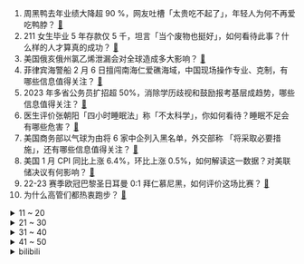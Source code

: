 1. 周黑鸭去年业绩大降超 90 %，网友吐槽「太贵吃不起了」，年轻人为何不再爱吃鸭脖？ [:link:](https://www.zhihu.com/question/583975005)
2. 211 女生毕业 5 年存款仅 5 千，坦言「当个废物也挺好」，如何看待此事？什么样的人才算真的成功？ [:link:](https://www.zhihu.com/question/583990031)
3. 美国俄亥俄州氯乙烯泄漏会对全球造成多大影响？ [:link:](https://www.zhihu.com/question/583889398)
4. 菲律宾海警船 2 月 6 日擅闯南海仁爱礁海域，中国现场操作专业、克制，有哪些信息值得关注？ [:link:](https://www.zhihu.com/question/583788014)
5. 2023 年多省公务员扩招超 50%，消除学历歧视和鼓励报考基层成趋势，哪些信息值得关注？ [:link:](https://www.zhihu.com/question/583960125)
6. 医生评价张朝阳「四小时睡眠法」称「不太科学」，你如何看待？睡眠不足会有哪些危害？ [:link:](https://www.zhihu.com/question/583753946)
7. 美国商务部以气球为由将 6 家中企列入黑名单，外交部称 「将采取必要措施」，还有哪些信息值得关注？ [:link:](https://www.zhihu.com/question/583788082)
8. 美国 1 月 CPI 同比上涨 6.4%，环比上涨 0.5%，如何解读这一数据？对美联储决议有何影响？ [:link:](https://www.zhihu.com/question/584072628)
9. 22-23 赛季欧冠巴黎圣日耳曼 0:1 拜仁慕尼黑，如何评价这场比赛？ [:link:](https://www.zhihu.com/question/584103517)
10. 为什么高管们都热衷跑步？ [:link:](https://www.zhihu.com/question/285301487)
<details>
<summary>11 ~ 20</summary>

11. 为什么上海地铁没有一站叫上海？ [:link:](https://www.zhihu.com/question/504042991)
12. 如何评价剧版《三体》大结局? [:link:](https://www.zhihu.com/question/579718818)
13. 如何看待「网传情人节前一天海誓山盟石碑碎了」，官方回应称「很久之前因台风碎的」？ [:link:](https://www.zhihu.com/question/583948444)
14. 为什么人脑的知识储备远远小于ChatGPT却能拥有意识？ [:link:](https://www.zhihu.com/question/583284785)
15. 事业编制实行聘用制后，聘用合同到期，单位会不续签吗？ [:link:](https://www.zhihu.com/question/347131292)
16. 俄乌冲突爆发即将一周年，乌外长放风：纽约届时将发生「重大事件」，这释放了哪些信号？ [:link:](https://www.zhihu.com/question/583940379)
17. 广东东莞一男子持刀伤人致 3 人死亡，警方通报系因个人积怨，如何从法律角度解读？ [:link:](https://www.zhihu.com/question/583815534)
18. 咖啡馆为什么很容易倒闭？ [:link:](https://www.zhihu.com/question/575868414)
19. 为什么有的人开惯电动车后，真的再也开不惯燃油车了？ [:link:](https://www.zhihu.com/question/571988568)
20. 河南多地又发生不明巨响，居民出门避险，还有哪些信息值得关注？ [:link:](https://www.zhihu.com/question/583959835)
</details>
<details>
<summary>21 ~ 30</summary>

21. 一个人可以节俭到什么程度？ [:link:](https://www.zhihu.com/question/301201332)
22. 一服装店店主自称可给他人注射玻尿酸，结果给一女子注射 6 针玻尿酸后致残，如何看待医美行业暗藏的乱象？ [:link:](https://www.zhihu.com/question/583813130)
23. 巴黎队长暗指梅西称即便一些领袖没有队长袖标，也需要来分担责任，如何看待此事？ [:link:](https://www.zhihu.com/question/583749376)
24. 美化学品泄漏事故发生后，专家建议短期别喝产地俄亥俄的牛奶，如何从食品安全角度分析这一观点？ [:link:](https://www.zhihu.com/question/584000071)
25. 2023 LPL 春季赛 TES 2:1 击败 iG 四连胜登联赛积分榜首，如何评价这场比赛？ [:link:](https://www.zhihu.com/question/583998035)
26. 知道了故事的结局是无法改变的，那过程还重要吗? [:link:](https://www.zhihu.com/question/583211843)
27. 对装修完全没概念，怎么跟设计师传达自己的需求？ [:link:](https://www.zhihu.com/question/582558620)
28. 电商运营有哪些方面？ [:link:](https://www.zhihu.com/question/575938441)
29. 跑步运动前怎样进行热身？ [:link:](https://www.zhihu.com/question/581596741)
30. 《英雄联盟》里魔切这件装备性价比有多高？它真的不拖节奏吗？ [:link:](https://www.zhihu.com/question/583930993)
</details>
<details>
<summary>31 ~ 40</summary>

31. 为什么有人说赤壁之战是刘备和曹操打的，没孙权什么事？ [:link:](https://www.zhihu.com/question/583723710)
32. 有必要给家里做「适老化」设计吗？ [:link:](https://www.zhihu.com/question/581718776)
33. 《流浪地球》系列电影对中国电影工业化产生了哪些影响？ [:link:](https://www.zhihu.com/question/582980263)
34. 如何评价电影《满江红》超越《红海行动》进入内地票房榜前十？ [:link:](https://www.zhihu.com/question/583973971)
35. 你们家宠物名字的背后都有哪些有趣的故事？ [:link:](https://www.zhihu.com/question/583755042)
36. 22-23 赛季 NBA 开拓者 127:115 湖人，利拉德 40+6+5，如何评价这场比赛？ [:link:](https://www.zhihu.com/question/583952061)
37. 为什么只靠运动很难瘦？ [:link:](https://www.zhihu.com/question/583431161)
38. 可以推荐几部你最喜欢看的电影吗？ [:link:](https://www.zhihu.com/question/583578090)
39. 能说说你们的梦想吗？ [:link:](https://www.zhihu.com/question/583969591)
40. 《原神》宁愿错过爆发437万的优菈，也要选择钟离，是什么心态？ [:link:](https://www.zhihu.com/question/582889558)
</details>
<details>
<summary>41 ~ 50</summary>

41. 陕西长安竞技3天内销售超过8000会员票，类似德甲的会员制俱乐部有在中国生存土壤吗？ [:link:](https://www.zhihu.com/question/582163926)
42. 日本「H3」主力火箭 1 号机因风力条件不达标延期发射，还有哪些信息值得关注？ [:link:](https://www.zhihu.com/question/583984521)
43. 麒麟990还能再战几年? [:link:](https://www.zhihu.com/question/557287814)
44. 女性求职被问是否 3 年不生娃引发热议，职场中还存在哪些隐性侵权或变相侵权？如何从根源上消除性别歧视？ [:link:](https://www.zhihu.com/question/583953253)
45. 研究生期间如何成为科研大佬？ [:link:](https://www.zhihu.com/question/458196603)
46. 芯片行业下一个风口会是哪个？ [:link:](https://www.zhihu.com/question/581233535)
47. 2023年如何重新评价《原神》这款游戏? [:link:](https://www.zhihu.com/question/576563457)
48. 年纪越大，越难拥有纯粹的喜欢吗？ [:link:](https://www.zhihu.com/question/579241133)
49. 22-23 赛季 NBA 勇士 135:126 奇才，维金斯 29+7，如何评价这场比赛？ [:link:](https://www.zhihu.com/question/583952052)
50. 小时候没有手机大家都玩什么？ [:link:](https://www.zhihu.com/question/582174803)
</details><details>
<summary>bilibili</summary>

1. “我觉得他在占便宜”好人被枪指着，已经是常态 [:link:](//www.bilibili.com/video/BV1dM411Y7Uj)
2. 我们复刻了一道米其林三星招牌菜！ [:link:](//www.bilibili.com/video/BV1V84y1V7En)
3. 变形金刚3无限月读【离谱配音】 [:link:](//www.bilibili.com/video/BV1MG4y1K7gj)
4. “他只是想混口饭吃”？别再洗白吸毒明星了！ [:link:](//www.bilibili.com/video/BV1f54y1N7mj)
5. 哈喽哈喽！B站的同学们，我来啦！~ [:link:](//www.bilibili.com/video/BV1Vv4y1x78x)
6. 专业偷子 [:link:](//www.bilibili.com/video/BV1584y1V7uM)
7. 用《狂飙》的方式打开熊出没！ [:link:](//www.bilibili.com/video/BV1PA411z7jd)
8. "只有这样，才知道你比的是厨师比赛" [:link:](//www.bilibili.com/video/BV1kx4y1V78T)
9. 【狂飙番外】平行时空：我只想给京海人完整的一生 [:link:](//www.bilibili.com/video/BV1Do4y1v7Hc)
10. 【学医致用】瘦了60斤后，终于明白怎么才瘦的快了！I 看了这个视频让你暴瘦10斤！ [:link:](//www.bilibili.com/video/BV1c14y1c74u)
<details>
<summary>11 ~ 20</summary>

11. 中国富豪大换血，十大富豪，你还认识谁？ [:link:](//www.bilibili.com/video/BV1hs4y1e7LV)
12. 【猛男版】新宝岛丨竖屏重制，史诗级更新 [:link:](//www.bilibili.com/video/BV1314y1c7gh)
13. 真正的埃及人初见《原神》须弥地区的反应！ [:link:](//www.bilibili.com/video/BV1ae4y1w7Pe)
14. DIY折叠桌 [:link:](//www.bilibili.com/video/BV1mM411P7K9)
15. 到底什么是专家？“诸君，且听龙吟” [:link:](//www.bilibili.com/video/BV1d24y1W7CD)
16. 【vlog】我们应该是全网第一个拥有形象代言人的频道了！ [:link:](//www.bilibili.com/video/BV1ov4y147mH)
17. 耗时十年！全世界首发！中国JO厨独立制作《JOJO的奇妙冒险》1-6部所有OP中文版 完结纪念 [:link:](//www.bilibili.com/video/BV13G4y1K7aw)
18. 夏叔是什么级别的厨师？ [:link:](//www.bilibili.com/video/BV11A411B7nw)
19. 【STN快报第七季04】在犯罪现场，我一下就知道死的人是谁了 [:link:](//www.bilibili.com/video/BV1K24y1s74s)
20. 中式龙吟千层蜜枣酥震惊全场！芬兰家人被荷花酥枣花酥美到迷糊！眼花缭乱！新旗袍长衫拍照停不下来！ [:link:](//www.bilibili.com/video/BV1NG4y1P7cA)
</details>
<details>
<summary>21 ~ 30</summary>

21. 情人节敬酒不吃吃料酒是吧？ [:link:](//www.bilibili.com/video/BV1h8411T7aP)
22. 2023IEM卡托维兹星际争霸2 李培楠（Oliveira）夺冠合集！鸟哥解说 [:link:](//www.bilibili.com/video/BV1gY411i7fd)
23. 评分7.4！回光返照or同行衬托！诚实吐槽柯南M25万圣节的新娘！ [:link:](//www.bilibili.com/video/BV16A411m7Mx)
24. 【淮秀帮】假如《狂飙》玩狼人杀！ [:link:](//www.bilibili.com/video/BV1sM4y1S74D)
25. 给你买钢琴是让你这样玩的吗？ [:link:](//www.bilibili.com/video/BV1Q54y1A756)
26. 【原神动画】这玩意比神之眼好用多了 [:link:](//www.bilibili.com/video/BV1Rj411K7n5)
27. 73岁老头儿，开着时速5公里的割草机，开始了400公里的自由之旅 [:link:](//www.bilibili.com/video/BV1Fs4y1a71Z)
28. 【星际争霸2】IEM卡托维兹2023世界总决赛TIME/Oliveira捧杯夺冠 [:link:](//www.bilibili.com/video/BV1f8411T7rb)
29. 他为保护邮件安全，与劫匪搏斗，手筋被砍断，头骨被打破…… [:link:](//www.bilibili.com/video/BV1h8411T7Gv)
30. 可别眨眼，原神31角色秒杀深渊妙脆角 [:link:](//www.bilibili.com/video/BV1iA411B7hu)
</details>
<details>
<summary>31 ~ 40</summary>

31. 试用了集合ChatGPT的Bing搜索后，感觉潘多拉魔盒已经打开了【差评君】 [:link:](//www.bilibili.com/video/BV1ev4y1s7pb)
32. 《原神》历时两个月的最终成品！荧妹手书·愿你在彼岸也能看见这故乡的花朵 [:link:](//www.bilibili.com/video/BV1uj411N7cp)
33. 这样做出来的方便面也太美味了吧！ [:link:](//www.bilibili.com/video/BV1ed4y1J7Tr)
34. 演员：ok，这把憋笑高端局 [:link:](//www.bilibili.com/video/BV1Kv4y1t7x5)
35. 他带着超越自我使命感，游走在死亡边缘，拯救无数生命。 [:link:](//www.bilibili.com/video/BV1TG4y1K7zs)
36. 离世十年的妻子突然出现在眼前，当丈夫和女儿看到后，瞬间把他们吓傻了！ [:link:](//www.bilibili.com/video/BV1cT411y7Ep)
37. 他一元中满命，我一抽送寿命 3 [:link:](//www.bilibili.com/video/BV14T411Q7PB)
38. 12年前山村孩子吃饭视频让人心疼，你更应该关注孩子们现在吃得咋样！ [:link:](//www.bilibili.com/video/BV1154y1N7SZ)
39. 如果养猫不用来玩，那将毫无意义 [:link:](//www.bilibili.com/video/BV1kR4y1B7VE)
40. 【TF家族】《一起去做的N件事》第十五件事：一起来自由地玩游戏吧！ [:link:](//www.bilibili.com/video/BV1oY411v75r)
</details>
<details>
<summary>41 ~ 50</summary>

41. 三年没回德国，给父母惊喜结果爸爸不认识我了！？ [:link:](//www.bilibili.com/video/BV1724y1s7qx)
42. 骑行黑龙江，北国枪城蹭饭逛博物馆，零下30度在五大连池市户外露营 [:link:](//www.bilibili.com/video/BV1Bv4y1s73y)
43. 【探店又被拒？？？前后双标】448元 广州保利洲际酒店 [:link:](//www.bilibili.com/video/BV17s4y1e7XH)
44. 一杆进七个！当九球天后遇上高速摄影机，谁会更胜一筹？ [:link:](//www.bilibili.com/video/BV1rT411Q7DN)
45. csgo新箱子出BUG了？玉麒麟B站首播事故频发？ [:link:](//www.bilibili.com/video/BV1wo4y1i7ZW)
46. 今天店里来了一位并不受欢迎的客人，是谁穿过大雨？又是谁留在童年.. [:link:](//www.bilibili.com/video/BV1HT411R7Zq)
47. 本来还挺喜欢剥线钳的...【梗文梗图系列04】 [:link:](//www.bilibili.com/video/BV1V84y1V78U)
48. 巨无霸手撕头颅，感染者倾巢出洞！精讲《最后生还者》第5集（含剧情评价，彩蛋分享）【墨菲】 [:link:](//www.bilibili.com/video/BV1nR4y1i7hH)
49. 《柯南》暴力手法，一招便把人挂在塔尖上！ [:link:](//www.bilibili.com/video/BV1oY411v7x4)
50. 史上最强！游戏党必看的CPU显卡搭配指南！内含17款CPU+9款显卡+6种游戏测试数据！ [:link:](//www.bilibili.com/video/BV15j411N7Mc)
</details>
<details>
<summary>51 ~ 60</summary>

51. 花70天我做出了双刃战士的“真结局”！？但是..... [:link:](//www.bilibili.com/video/BV19D4y1A712)
52. “有些鸟儿 是注定关不住的” [:link:](//www.bilibili.com/video/BV1Rv4y147LE)
53. 家园翻新 我的世界永恒的MC生存 二周目EP16 [:link:](//www.bilibili.com/video/BV1z54y1A7Yz)
54. 情人节的情侣，真该死啊！ [:link:](//www.bilibili.com/video/BV1YY411i7AM)
55. 小潮院长直播回放（2月11日） [:link:](//www.bilibili.com/video/BV1224y1W7iJ)
56. 美国神偷：抢墨西哥领土还要标榜正义，美国宣传不服不行 [:link:](//www.bilibili.com/video/BV1LG4y1K7gv)
57. 舔狗不开心篇 [:link:](//www.bilibili.com/video/BV1oj411K7bu)
58. 光镊的原理：光为啥可以困住粒子？ [:link:](//www.bilibili.com/video/BV1Gj411T7TC)
59. 「糟糕，心动的感觉」| 牛奶咖啡·仙羽 x 某幻君 合作单曲 pv [:link:](//www.bilibili.com/video/BV1WM411e7YT)
60. ⚡狂飙，但是全员押韵⚡ [:link:](//www.bilibili.com/video/BV1aR4y1B7qG)
</details>
<details>
<summary>61 ~ 70</summary>

61. “愿你永远拥有爱与被爱的勇气” [:link:](//www.bilibili.com/video/BV1Wj411T754)
62. 这几天做了400斤烤猪蹄的半成品，这回在家三分钟就能吃上夜市同款了！ [:link:](//www.bilibili.com/video/BV1Vs4y1a72g)
63. 想做我高启强的baby吗？ [:link:](//www.bilibili.com/video/BV1mD4y1A76T)
64. 见证奇迹的时刻！家长现场解说寒假作业赶工现场 [:link:](//www.bilibili.com/video/BV1gx4y1V7oT)
65. 到了市区您尽管踩油门，剩下的交给我们！ [:link:](//www.bilibili.com/video/BV1t24y1W7HJ)
66. 现实里的“安欣”：30万人追悼的女警长经历了什么？ [:link:](//www.bilibili.com/video/BV1mj411K7XJ)
67. 【4K60FPS】魔力红Maroon 5《Sugar》甜蜜神曲！祝大家情人节快乐 [:link:](//www.bilibili.com/video/BV1Gv4y1x7dA)
68. “我们联合！” [:link:](//www.bilibili.com/video/BV15s4y1e7te)
69. 蜡 笔 小 江 [:link:](//www.bilibili.com/video/BV1LM411e7Ny)
70. 厨师长教你：“黄焖鸡”的家常做法，色香味俱佳，汤汁拌饭更是绝 [:link:](//www.bilibili.com/video/BV1k14y1c7VR)
</details>
<details>
<summary>71 ~ 80</summary>

71. 欢迎收看Rc少儿频道，下一个节目是《大耳朵图图》 [:link:](//www.bilibili.com/video/BV1H8411T7SU)
72. 没错，这里就是我的家乡：京海市。 [:link:](//www.bilibili.com/video/BV1484y1V7wb)
73. 关于我把人家“景点猫”绑回家这件事 [:link:](//www.bilibili.com/video/BV1Gs4y1e7pE)
74. 烤肉自助，仨战士从头吃到尾，吃回本！ [:link:](//www.bilibili.com/video/BV1PM411e7Bi)
75. 鹅鸭傻（ 2 ） [:link:](//www.bilibili.com/video/BV1mM411Y7wC)
76. 网上26000一盒的九朝贡胶！自己在家做需要花多少钱？ [:link:](//www.bilibili.com/video/BV1mM411Y7aM)
77. 【一次说清】如何攻击一国货币？ [:link:](//www.bilibili.com/video/BV1t54y1N7dh)
78. 情人节，我在约会途中摔了个大跤… [:link:](//www.bilibili.com/video/BV1PG4y1P7Zb)
79. 史 上 最 难 H8-4 ！！！ [:link:](//www.bilibili.com/video/BV13T411Q7Tm)
80. 我是九转大肠胖男孩 [:link:](//www.bilibili.com/video/BV1VM4y1Q7wh)
</details>
<details>
<summary>81 ~ 90</summary>

81. 1500日元三文鱼无限量自助？？男子前往挑战结果… [:link:](//www.bilibili.com/video/BV1fe4y1c7fc)
82. 我 解 决 了 电 车 难 题!!!【世纪地狱难度】 [:link:](//www.bilibili.com/video/BV1t8411T7Uy)
83. 警察告诉你电视剧与现实的差距！ [:link:](//www.bilibili.com/video/BV1T8411M7cz)
84. 一场饭局带你经略什么叫不懂事！！ [:link:](//www.bilibili.com/video/BV1o54y1P7AT)
85. 当年“血洗”大街的100首非主流神曲，听着太“羞耻”了！ [:link:](//www.bilibili.com/video/BV1Q54y1N74F)
86. 史上最平淡的抽卡【这下不得不抽卡了...】 [:link:](//www.bilibili.com/video/BV1hM411P7x9)
87. 【半佛】保时捷玩的就是性价比。 [:link:](//www.bilibili.com/video/BV1ts4y1a7Tg)
88. 夜深人静！来一块香喷喷的大棒骨吧！【小傲想吃饭5#】 [:link:](//www.bilibili.com/video/BV1hT411Q78J)
89. 不会用橄榄油做凉面的厨师不是好洗碗工 [:link:](//www.bilibili.com/video/BV16T411R7xF)
90. MC掉落物变成10000倍后 [:link:](//www.bilibili.com/video/BV1nx4y1V7UN)
</details>
<details>
<summary>91 ~ 100</summary>

91. 回来忘了撸猫，结果猫先急了 [:link:](//www.bilibili.com/video/BV1oT411Q7LG)
92. 请各位少侠就近找一根棍子 [:link:](//www.bilibili.com/video/BV1G24y1s795)
93. 追梦赤子心！2023年IEM总决赛！谁才是世界第一人皇！！！ [:link:](//www.bilibili.com/video/BV12Y411i7eD)
94. 【春分】DC-1至DC-8突袭 摆完挂机 简单好抄 [:link:](//www.bilibili.com/video/BV1384y1p7SN)
95. 厦门.网红市场 [:link:](//www.bilibili.com/video/BV1w14y1c7Gq)
96. 恶到必除 [:link:](//www.bilibili.com/video/BV15s4y1e73M)
97. 0.01秒瞬杀！对手：啊？我满血啊！你这是什么套路？？？ [:link:](//www.bilibili.com/video/BV11Y411i7RS)
98. 【花小烙】古人是如何对付老鼠的？ [:link:](//www.bilibili.com/video/BV1yv4y1s7mq)
99. 去蛋糕店一不小心就买到了植物奶油！用植物奶油充当动物奶油，以次充好。以后买蛋糕一定要小心！ [:link:](//www.bilibili.com/video/BV1NM4y1S7rT)
100. “这就是吸毒艺人不能复出的理由！” [:link:](//www.bilibili.com/video/BV1hG4y1K7PZ)
</details></details>